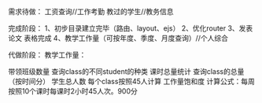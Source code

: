 需求待做：
工资查询//工作考勤
教过的学生//教务信息


完成阶段：
1、初步目录建立完毕（路由、layout、ejs）
2、优化router
3、发表论文 表格完成
4、教学工作量（可按年度、季度、月度查询）//个人综合

代做阶段：
教学工作量：

带领班级数量 查询class的不同student的种类
课时总量统计 查询class的总量（按时间分）
学生总人数   每个class按照45人计算
工作量饱和度 计算公式：每周按照10个课时每课时2小时45人次。900分